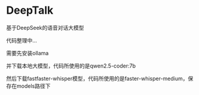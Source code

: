 # DeepTalk
基于DeepSeek的语音对话大模型

代码整理中...

需要先安装ollama

并下载本地大模型，代码所使用的是qwen2.5-coder:7b

然后下载fastfaster-whisper模型，代码所使用的是faster-whisper-medium，保存在models路径下
